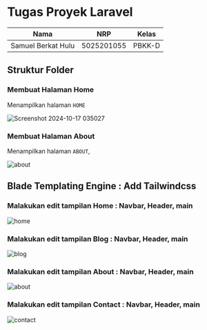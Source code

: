 # Tugas Proyek Laravel

| Nama            | NRP       | Kelas      |
|-----------------|-----------|------------|
| Samuel Berkat Hulu | 5025201055 | PBKK-D |

## Struktur Folder 
### Membuat Halaman Home
Menampilkan halaman ``HOME`` 

![Screenshot 2024-10-17 035027](https://github.com/user-attachments/assets/6d467b60-c5a5-4ada-a478-a10a0780225c)

### Membuat Halaman About
Menampilkan halaman ``ABOUT``,

![about](https://github.com/user-attachments/assets/b6ad412e-796e-4000-ac0f-2b4bc951c0b7)

## Blade Templating Engine : Add Tailwindcss
### Malakukan edit tampilan Home : Navbar, Header, main

![home](https://github.com/user-attachments/assets/379c696e-7bcd-4507-81c3-6ad7e6b0b782)

### Malakukan edit tampilan Blog : Navbar, Header, main

![blog](https://github.com/user-attachments/assets/bd20ad9e-69be-4b37-a002-447376b2c6bb)

### Malakukan edit tampilan About : Navbar, Header, main

![about](https://github.com/user-attachments/assets/a345b5b6-4040-48a9-877d-590604169e0c)

### Malakukan edit tampilan Contact : Navbar, Header, main

![contact](https://github.com/user-attachments/assets/7ed4fdad-2eea-4107-b336-a48a218db098)

